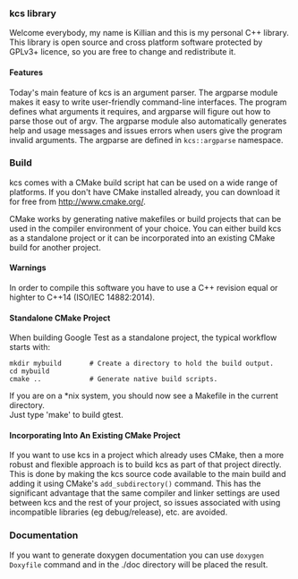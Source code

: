 ### kcs library ###

Welcome everybody, my name is Killian and this is my personal C++ library.
This library is open source and cross platform software protected by GPLv3+ licence, so you are free 
to change and redistribute it.

#### Features ####

Today's main feature of kcs is an argument parser.
The argparse module makes it easy to write user-friendly command-line interfaces. The program 
defines what arguments it requires, and argparse will figure out how to parse those out of argv. The 
argparse module also automatically generates help and usage messages and issues errors when users 
give the program invalid arguments. The argparse are defined in `kcs::argparse` namespace.

### Build ###

kcs comes with a CMake build script hat can be used on a wide range of platforms.
If you don't have CMake installed already, you can download it for free from 
<http://www.cmake.org/>.

CMake works by generating native makefiles or build projects that can be used in the compiler 
environment of your choice.  You can either build kcs as a standalone project or it can be 
incorporated into an existing CMake build for another project.

#### Warnings ####

In order to compile this software you have to use a C++ revision equal or highter to C++14 
(ISO/IEC 14882:2014).

#### Standalone CMake Project ####

When building Google Test as a standalone project, the typical workflow starts with:

    mkdir mybuild       # Create a directory to hold the build output.
    cd mybuild
    cmake ..            # Generate native build scripts.

If you are on a \*nix system, you should now see a Makefile in the current directory.  
Just type 'make' to build gtest.

#### Incorporating Into An Existing CMake Project ####

If you want to use kcs in a project which already uses CMake, then a more robust and flexible 
approach is to build kcs as part of that project directly. 
This is done by making the kcs source code available to the main build and adding it using CMake's
`add_subdirectory()` command. 
This has the significant advantage that the same compiler and linker settings are used between kcs 
and the rest of your project, so issues associated with using incompatible libraries 
(eg debug/release), etc. are avoided.

### Documentation ###

If you want to generate doxygen documentation you can use `doxygen Doxyfile` command and in the 
./doc directory will be placed the result.
